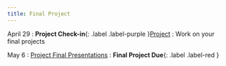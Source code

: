 ```yaml
---
title: Final Project
---
```



April 29
: **Project Check-in**{: .label .label-purple }[Project](#)
  : Work on your final projects

May 6
: [Project Final Presentations](#)
: **Final Project Due**{: .label .label-red }